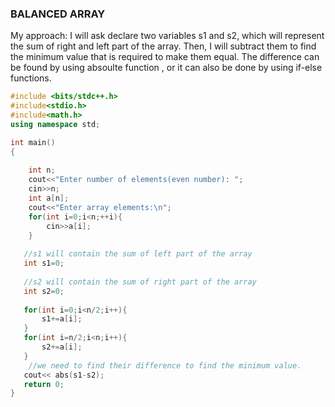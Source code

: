 ### BALANCED ARRAY

My approach:
I will ask declare two variables s1 and s2, which will represent the sum of right and left part of the array. Then, I will subtract them to find the minimum value that is required to make them equal. The difference can be found by using absoulte function , or it can also be done by using if-else functions.
```c++
#include <bits/stdc++.h>
#include<stdio.h>
#include<math.h>
using namespace std;

int main()
{
    
    int n;
    cout<<"Enter number of elements(even number): ";
	cin>>n;
	int a[n];
	cout<<"Enter array elements:\n";
	for(int i=0;i<n;++i){
	   	cin>>a[i];
	}
	
   //s1 will contain the sum of left part of the array
   int s1=0;
   
   //s2 will contain the sum of right part of the array
   int s2=0;   
   
   for(int i=0;i<n/2;i++){
       s1+=a[i];     
   }
   for(int i=n/2;i<n;i++){
       s2+=a[i]; 
   } 
    //we need to find their difference to find the minimum value.
   cout<< abs(s1-s2);  
   return 0;
} 
```
